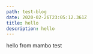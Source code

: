 ```yaml
---
path: test-blog
date: 2020-02-26T23:05:12.361Z
title: hello
description: hello
---
```

hello from mambo test
